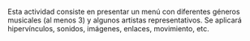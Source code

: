 
Esta actividad consiste en presentar un menú con diferentes géneros musicales (al menos 3) y algunos artistas representativos. Se aplicará hipervínculos, sonidos, imágenes, enlaces, movimiento, etc.


<!--stackedit_data:
eyJoaXN0b3J5IjpbOTA0NjU5ODBdfQ==
-->